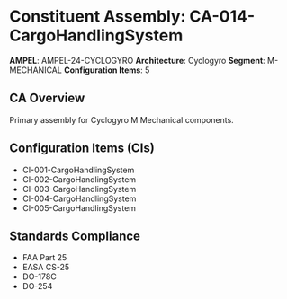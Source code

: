 # Constituent Assembly: CA-014-CargoHandlingSystem

**AMPEL**: AMPEL-24-CYCLOGYRO
**Architecture**: Cyclogyro
**Segment**: M-MECHANICAL
**Configuration Items**: 5

## CA Overview
Primary assembly for Cyclogyro M Mechanical components.

## Configuration Items (CIs)
- CI-001-CargoHandlingSystem
- CI-002-CargoHandlingSystem
- CI-003-CargoHandlingSystem
- CI-004-CargoHandlingSystem
- CI-005-CargoHandlingSystem

## Standards Compliance
- FAA Part 25
- EASA CS-25
- DO-178C
- DO-254
